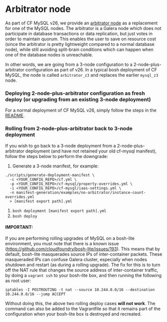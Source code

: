 # Arbitrator node

As part of CF MySQL v26, we provide an
[arbitrator node](http://galeracluster.com/documentation-webpages/arbitrator.html)
as a replacement for one of the MySQL nodes. The arbitrator is a Galera node
which does not participate in database transactions or data replication, but
just votes in order to maintain quorum. This enables the user to save on resource
cost (since the arbitrator is pretty lightweight compared to a normal database node),
while still avoiding split-brain conditions which can happen when one of the
database nodes is unreachable.

In other words, we are going from a 3-node configuration to a
2-node-plus-arbitrator configuration as part of v26. In a typical bosh
deployment of CF MySQL, the node is called `arbitrator_z3` and replaces the
earlier `mysql_z3` node.

### Deploying 2-node-plus-arbitrator configuration as fresh deploy (or upgrading from an existing 3-node deployment)

For a normal deployment of CF MySQL v26, simply follow the steps in the
[README](https://github.com/cloudfoundry/cf-mysql-release/blob/develop/README.md#create-manifest-and-deploy).

### Rolling from 2-node-plus-arbitrator back to 3-node deployment

If you wish to go back to a 3-node deployment from a 2-node-plus-arbitrator
deployment (and have not retained your old cf-mysql manifest), follow the steps
below to perform the downgrade:

1. Generate a 3-node manifest, for example:
```
./scripts/generate-deployment-manifest \
  -c <YOUR_CONFIG_REPO>/cf.yml \
  -p <YOUR_CONFIG_REPO>/cf-mysql/property-overrides.yml \
  -i <YOUR_CONFIG_REPO>/cf-mysql/iaas-settings.yml \
  -n manifest-generation/examples/no-arbitrator/instance-count-overrides.yml
  > [manifest export path].yml
  ```
1. `bosh deployment [manifest export path].yml`
1. `bosh deploy`

#### IMPORTANT:

If you are performing rolling upgrades of MySQL on a bosh-lite environment,
you must note that there is a known issue (https://github.com/cloudfoundry/bosh-lite/issues/193).
This means that by default, bosh-lite masquerades source IPs of inter-container packets.
These masqueraded IPs can confuse Galera cluster, especially when nodes
shutdown and restart (as during a rolling upgrade). The fix for this is to
turn off the NAT rule that changes the source address of inter-container traffic,
by doing a `vagrant ssh` to your bosh-lite box, and then running the following as root user:

```
iptables -I POSTROUTING -t nat --source 10.244.0.0/16 --destination 10.244.0.0/16 --jump ACCEPT
```

Without doing this, the above two rolling deploy cases **will not work**. The command can also be added to the Vagrantfile so that it remains part of the configuration when your bosh-lite box is destroyed and recreated.
